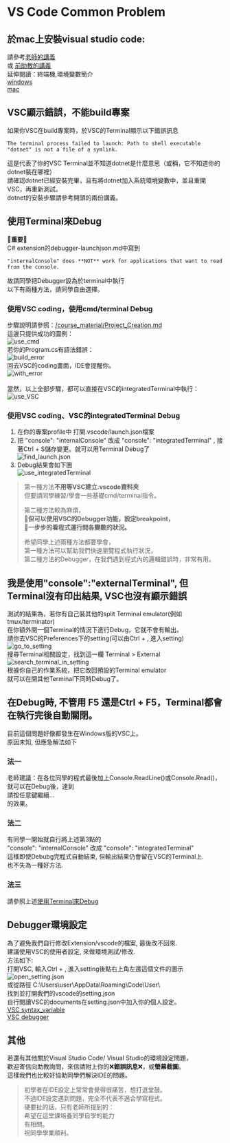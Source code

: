 # VS Code Common Problem

## 於mac上安裝visual studio code:
   請參考[老師的講義](https://cool.ntu.edu.tw/courses/4605/files/563742?module_item_id=168414) \
   或 [前助教的講義](https://github.com/fordevoted/1092_EE3031_Computer-Programming/blob/main/course%20material/MAC_VS_Code_Installation.pdf) \
   延伸閱讀：終端機,環境變數簡介 \
   [windows](https://cool.ntu.edu.tw/courses/4605/files/570123?module_item_id=172004) \
   [mac](https://cool.ntu.edu.tw/courses/4605/files/570124?module_item_id=172005)

## VSC顯示錯誤，不能build專案
   如果你VSC在build專案時，於VSC的Terminal顯示以下錯誤訊息
   ```
   The terminal process failed to launch: Path to shell executable "dotnet" is not a file of a symlink.
   ```
   這是代表了你的VSC Terminal並不知道dotnet是什麼意思（或稱，它不知道你的dotnet裝在哪裡）\
   請確認dotnet已經安裝完畢，且有將dotnet加入系統環境變數中，並且重開VSC，再重新測試。 \
   dotnet的安裝步驟請參考開頭的兩份講義。
   


## 使用Terminal來Debug
   :rotating_light:**重要**:rotating_light: \
   C# extension的debugger-launchjson.md中寫到
   ```
   "internalConsole" does **NOT** work for applications that want to read from the console.
   ```
   故請同學把Debugger設為於terminal中執行 \
   以下有兩種方法，請同學自由選擇。
### 使用VSC coding，使用cmd/terminal Debug
   步驟說明請參照：[/course_material/Project_Creation.md](https://github.com/fordevoted/1092_EE3031_Computer-Programming/blob/main/course%20material/Project%20Creation.md#using-command-linecmd) \
   這邊只提供成功的圖例： \
   ![use_cmd](https://imgur.com/L7xQ7YS.jpg) \
   若你的Program.cs有語法錯誤： \
   ![build_error](https://imgur.com/q3Ez6LE.jpg) \
   回去VSC的coding畫面，IDE會提醒你。 \
   ![with_error](https://imgur.com/dRBEsL1.jpg) \
    \
   當然，以上全部步驟，都可以直接在VSC的integratedTerminal中執行： \
   ![use_VSC](https://imgur.com/enEpmbS.jpg)
   
### 使用VSC coding、VSC的integratedTerminal Debug
   1. 在你的專案profile中 打開.vscode/launch.json檔案 
   2. 把 "console": "internalConsole" 改成 "console": "integratedTerminal" , 接著Ctrl + S儲存變更。就可以用Terminal Debug了 \
   ![find_launch.json](https://imgur.com/opqGmUH.jpg) 
   3. Debug結果會如下圖 \
   ![use_integratedTerminal](https://imgur.com/yWBj9Nm.jpg) 
   > 第一種方法**不用等VSC建立.vscode資料夾** \
   > 但要請同學練習/學會一些基礎cmd/terminal指令。 
   > 
   > 第二種方法較為麻煩， \
   > :star2:**但可以使用VSC的Debugger功能，設定breakpoint，** \
   > :star2:**一步步的看程式運行間各變數的狀況。** 
   > 
   > 希望同學上述兩種方法都要學會， \
   > 第一種方法可以幫助我們快速瀏覽程式執行狀況， \
   > 第二種方法的Debugger，在我們遇到程式內的邏輯錯誤時，非常有用。

## 我是使用"console":"externalTerminal", 但Terminal沒有印出結果, VSC也沒有顯示錯誤
   測試的結果為，若你有自己裝其他的split Terminal emulator(例如 tmux/terminator) \
   在你額外開一個Terminal的情況下進行Debug，它就不會有輸出。 \
   請你去VSC的Preferences下的setting(可以由Ctrl + , 進入setting) \
   ![go_to_setting](https://imgur.com/SgdL3YZ.jpg) \
   搜尋Terminal相關設定，找到這一欄 Terminal > External \
   ![search_terminal_in_setting](https://imgur.com/i27G8Sx.jpg) \
   根據你自己的作業系統，把它改回預設的Terminal emulator \
   就可以在開其他Terminal下同時Debug了。


## 在Debug時, 不管用 F5 還是Ctrl + F5，Terminal都會在執行完後自動關閉。
   目前這個問題好像都發生在Windows版的VSC上。 \
   原因未知, 但應急解法如下
### 法一
   老師建議：在各位同學的程式最後加上Console.ReadLine()或Console.Read()，就可以在Debug後，達到 \
   請按任意鍵繼續... \
   的效果。
### 法二
   有同學一開始就自行將上述第3點的 \
   "console": "internalConsole" 改成 "console": "integratedTerminal" \
   這樣即使Debubg完程式自動結束, 但輸出結果仍會留在VSC的Terminal上. \
   也不失為一種好方法.
### 法三
   請參照上述[使用Terminal來Debug](https://github.com/fordevoted/1092_EE3031_Computer-Programming/edit/main/course%20material/Common_VSC_Problem.md##使用Terminal來Debug)

## Debugger環境設定
   為了避免我們自行修改Extension/vscode的檔案, 最後改不回來. \
   建議使用VSC的使用者設定, 來做環境測試/修改. \
   方法如下: \
   打開VSC, 輸入Ctrl + , 進入setting後點右上角左邊這個文件的圖示 \
   ![open_setting.json](https://imgur.com/AY6NoZD.jpg) \
   或從路徑 C:\Users\user\AppData\Roaming\Code\User\ \
   找到並打開我們的vscode的setting.json \
   自行閱讀VSC的documents在setting.json中加入你的個人設定。 \
   [VSC syntax_variable](https://code.visualstudio.com/docs/editor/variables-reference) \
   [VSC debugger](https://github.com/microsoft/vscode-docs/blob/vnext/docs/editor/debugging.md#global-launch-configuration)

## 其他
   若還有其他關於Visual Studio Code/ Visual Studio的環境設定問題，\
   歡迎寄信向助教詢問，來信請附上你的:x:**錯誤訊息**:x:，或**螢幕截圖**。 \
   這樣我們也比較好協助同學們解決IDE的問題。 
  
>   初學者在IDE設定上常常會覺得很痛苦，想打退堂鼓。 \
>   不過IDE設定遇到問題，完全不代表不適合學寫程式。 \
>   硬要扯的話，只有老師所提到的： \
>   希望在這堂課培養同學自學的能力 \
>   有相關。 \
>   祝同學學業順利。

  
